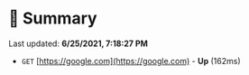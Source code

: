 # 📖 Summary
Last updated: **6/25/2021, 7:18:27 PM**

- `GET` [https://google.com](https://google.com) - **Up** (162ms)
